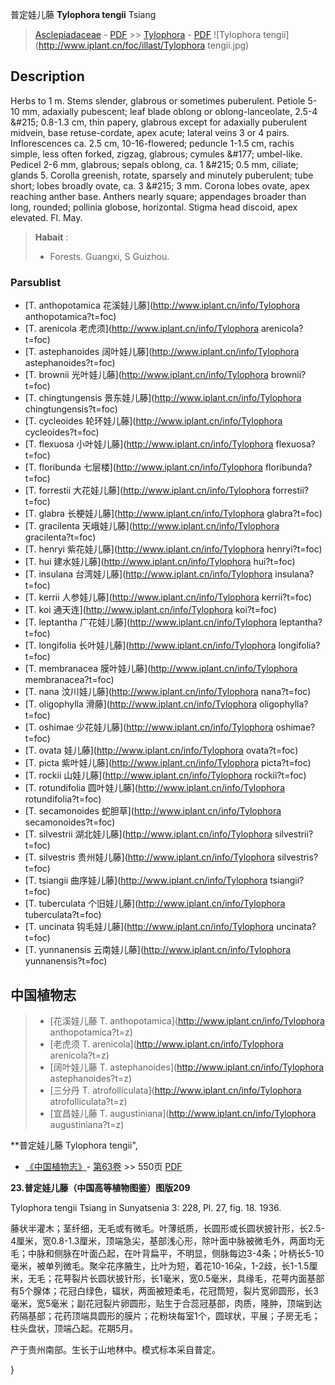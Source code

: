 普定娃儿藤 **Tylophora tengii** Tsiang

> [Asclepiadaceae](http://www.iplant.cn/info/Asclepiadaceae?t=foc) - [PDF](http://www.iplant.cn/foc/pdf/Asclepiadaceae.pdf) >> [Tylophora](http://www.iplant.cn/info/Tylophora?t=foc) - [PDF](http://www.iplant.cn/foc/pdf/Tylophora.pdf)
![Tylophora tengii](http://www.iplant.cn/foc/illast/Tylophora tengii.jpg)

## Description

Herbs to 1 m. Stems slender, glabrous or sometimes puberulent. Petiole 5-10 mm, adaxially pubescent; leaf blade oblong or oblong-lanceolate, 2.5-4 &amp;#215; 0.8-1.3 cm, thin papery, glabrous except for adaxially puberulent midvein, base retuse-cordate, apex acute; lateral veins 3 or 4 pairs. Inflorescences ca. 2.5 cm, 10-16-flowered; peduncle 1-1.5 cm, rachis simple, less often forked, zigzag, glabrous; cymules &amp;#177; umbel-like. Pedicel 2-6 mm, glabrous; sepals oblong, ca. 1 &amp;#215; 0.5 mm, ciliate; glands 5. Corolla greenish, rotate, sparsely and minutely puberulent; tube short; lobes broadly ovate, ca. 3 &amp;#215; 3 mm. Corona lobes ovate, apex reaching anther base. Anthers nearly square; appendages broader than long, rounded; pollinia globose, horizontal. Stigma head discoid, apex elevated. Fl. May.

> **Habait** : 
>* Forests. Guangxi, S Guizhou.

### Parsublist

* [T.  anthopotamica  花溪娃儿藤](http://www.iplant.cn/info/Tylophora anthopotamica?t=foc)
* [T.  arenicola  老虎须](http://www.iplant.cn/info/Tylophora arenicola?t=foc)
* [T.  astephanoides  阔叶娃儿藤](http://www.iplant.cn/info/Tylophora astephanoides?t=foc)
* [T.  brownii  光叶娃儿藤](http://www.iplant.cn/info/Tylophora brownii?t=foc)
* [T.  chingtungensis  景东娃儿藤](http://www.iplant.cn/info/Tylophora chingtungensis?t=foc)
* [T.  cycleoides  轮环娃儿藤](http://www.iplant.cn/info/Tylophora cycleoides?t=foc)
* [T.  flexuosa  小叶娃儿藤](http://www.iplant.cn/info/Tylophora flexuosa?t=foc)
* [T.  floribunda  七层楼](http://www.iplant.cn/info/Tylophora floribunda?t=foc)
* [T.  forrestii  大花娃儿藤](http://www.iplant.cn/info/Tylophora forrestii?t=foc)
* [T.  glabra  长梗娃儿藤](http://www.iplant.cn/info/Tylophora glabra?t=foc)
* [T.  gracilenta  天峨娃儿藤](http://www.iplant.cn/info/Tylophora gracilenta?t=foc)
* [T.  henryi  紫花娃儿藤](http://www.iplant.cn/info/Tylophora henryi?t=foc)
* [T.  hui  建水娃儿藤](http://www.iplant.cn/info/Tylophora hui?t=foc)
* [T.  insulana  台湾娃儿藤](http://www.iplant.cn/info/Tylophora insulana?t=foc)
* [T.  kerrii  人参娃儿藤](http://www.iplant.cn/info/Tylophora kerrii?t=foc)
* [T.  koi  通天连](http://www.iplant.cn/info/Tylophora koi?t=foc)
* [T.  leptantha  广花娃儿藤](http://www.iplant.cn/info/Tylophora leptantha?t=foc)
* [T.  longifolia  长叶娃儿藤](http://www.iplant.cn/info/Tylophora longifolia?t=foc)
* [T.  membranacea  膜叶娃儿藤](http://www.iplant.cn/info/Tylophora membranacea?t=foc)
* [T.  nana  汶川娃儿藤](http://www.iplant.cn/info/Tylophora nana?t=foc)
* [T.  oligophylla  滑藤](http://www.iplant.cn/info/Tylophora oligophylla?t=foc)
* [T.  oshimae  少花娃儿藤](http://www.iplant.cn/info/Tylophora oshimae?t=foc)
* [T.  ovata  娃儿藤](http://www.iplant.cn/info/Tylophora ovata?t=foc)
* [T.  picta  紫叶娃儿藤](http://www.iplant.cn/info/Tylophora picta?t=foc)
* [T.  rockii  山娃儿藤](http://www.iplant.cn/info/Tylophora rockii?t=foc)
* [T.  rotundifolia  圆叶娃儿藤](http://www.iplant.cn/info/Tylophora rotundifolia?t=foc)
* [T.  secamonoides  蛇胆草](http://www.iplant.cn/info/Tylophora secamonoides?t=foc)
* [T.  silvestrii  湖北娃儿藤](http://www.iplant.cn/info/Tylophora silvestrii?t=foc)
* [T.  silvestris  贵州娃儿藤](http://www.iplant.cn/info/Tylophora silvestris?t=foc)
* [T.  tsiangii  曲序娃儿藤](http://www.iplant.cn/info/Tylophora tsiangii?t=foc)
* [T.  tuberculata  个旧娃儿藤](http://www.iplant.cn/info/Tylophora tuberculata?t=foc)
* [T.  uncinata  钩毛娃儿藤](http://www.iplant.cn/info/Tylophora uncinata?t=foc)
* [T.  yunnanensis  云南娃儿藤](http://www.iplant.cn/info/Tylophora yunnanensis?t=foc)

## 中国植物志

> * [花溪娃儿藤  T.  anthopotamica](http://www.iplant.cn/info/Tylophora anthopotamica?t=z)
> * [老虎须  T.  arenicola](http://www.iplant.cn/info/Tylophora arenicola?t=z)
> * [阔叶娃儿藤  T.  astephanoides](http://www.iplant.cn/info/Tylophora astephanoides?t=z)
> * [三分丹  T.  atrofolliculata](http://www.iplant.cn/info/Tylophora atrofolliculata?t=z)
> * [宜昌娃儿藤  T.  augustiniana](http://www.iplant.cn/info/Tylophora augustiniana?t=z)

**普定娃儿藤 Tylophora tengii",

* [《中国植物志》](http://www.iplant.cn/frps)- [第63卷](http://www.iplant.cn/frps/vol/63) >> 550页 [PDF](http://www.iplant.cn/frps/pdf/63/550.pdf)

**23.普定娃儿藤（中国高等植物图鉴）图版209**

Tylophora tengii Tsiang in Sunyatsenia 3: 228, Pl. 27, fig. 18. 1936.

藤状半灌木；茎纤细，无毛或有微毛。叶薄纸质，长圆形或长圆状披针形，长2.5-4厘米，宽0.8-1.3厘米，顶端急尖，基部浅心形，除叶面中脉被微毛外，两面均无毛；中脉和侧脉在叶面凸起，在叶背扁平，不明显，侧脉每边3-4条；叶柄长5-10毫米，被单列微毛。聚伞花序腋生，比叶为短，着花10-16朵，1-2歧，长1-1.5厘米，无毛；花萼裂片长圆状披针形，长1毫米，宽0.5毫米，具缘毛，花萼内面基部有5个腺体；花冠白绿色，辐状，两面被短柔毛，花冠筒短，裂片宽卵圆形，长3毫米，宽5毫米；副花冠裂片卵圆形，贴生于合蕊冠基部，肉质，隆肿，顶端到达药隔基部；花药顶端具圆形的膜片；花粉块每室1个，圆球状，平展；子房无毛；柱头盘状，顶端凸起。花期5月。

产于贵州南部。生长于山地林中。模式标本采自普定。

}